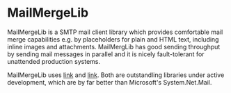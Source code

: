 # MailMergeLib
MailMergeLib is a SMTP mail client library which provides comfortable mail merge capabilities e.g. by placeholders for plain and HTML text, including inline images and attachments. MailMergLib has good sending throughput by sending mail messages in parallel and it is nicely fault-tolerant for unattended production systems.

MailMergeLib uses [link](https://github.com/jstedfast/MimeKit "MimeKit") and [link](https://github.com/jstedfast/MailKit "MailKit"). Both are outstandling libraries under active development, which are by far better than Microsoft's System.Net.Mail.




